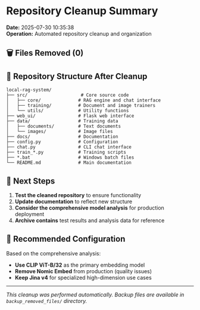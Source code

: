 # Repository Cleanup Summary

**Date:** 2025-07-30 10:35:38  
**Operation:** Automated repository cleanup and organization

## 🗑️ Files Removed (0)


## 📁 Repository Structure After Cleanup

```
local-rag-system/
├── src/                    # Core source code
│   ├── core/              # RAG engine and chat interface
│   ├── training/          # Document and image trainers
│   └── utils/             # Utility functions
├── web_ui/                # Flask web interface
├── data/                  # Training data
│   ├── documents/         # Text documents
│   └── images/            # Image files
├── docs/                  # Documentation
├── config.py              # Configuration
├── chat.py                # CLI chat interface
├── train_*.py             # Training scripts
├── *.bat                  # Windows batch files
└── README.md              # Main documentation
```

## 🎯 Next Steps

1. **Test the cleaned repository** to ensure functionality
2. **Update documentation** to reflect new structure  
3. **Consider the comprehensive model analysis** for production deployment
4. **Archive contains** test results and analysis data for reference

## 🔧 Recommended Configuration

Based on the comprehensive analysis:
- **Use CLIP ViT-B/32** as the primary embedding model
- **Remove Nomic Embed** from production (quality issues)
- **Keep Jina v4** for specialized high-dimension use cases

---

*This cleanup was performed automatically. Backup files are available in `backup_removed_files/` directory.*

